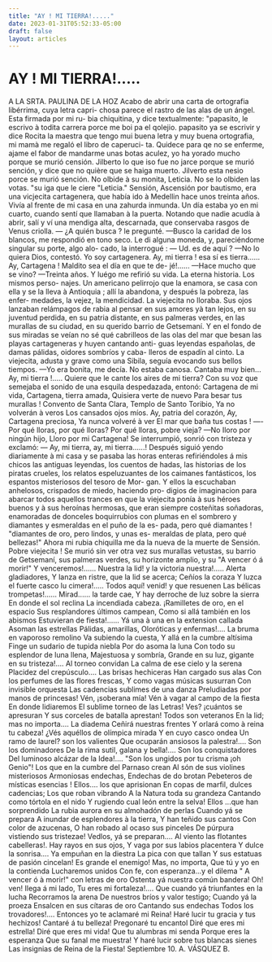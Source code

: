 ```yaml
---
title: "AY ! MI TIERRA!....."
date: 2023-01-31T05:52:33-05:00
draft: false
layout: articles
---
```

# AY ! MI TIERRA!.....

A LA SRTA. PAULINA DE LA HOZ
Acabo de abrir una carta de ortografia libérrima, cuya letra capri-
chosa parece el rastro de las alas de un ángel. Esta firmada por mi ru-
bia chiquitina, y dice textualmente:
"papasito, le escrivo à todita carrera porce me boi pa el qolejio.
papasito ya se escrivir y dice Rocita la maestra que tengo mui buena
letra y muy buena ortografia, mi mamà me regaló el libro de caperuci-
ta. Quidece para qe no se enferme, ajame el fabor de mandarme unas
botas aculez, yo ha yorado mucho porque se murió censión. Jilberto lo
que iso fue no jarce porque se murió sención, y dice que no quière que
se haiga muerto. Jilverto esta nesio porce se murió sención. No olbide
à su monita, Leticia. No se lo olbiden las votas.
"su iga que le ciere
"Leticia."
Sensión, Ascensión por bautismo, era una vicjecita cartagenera,
que había ido à Medellin hace unos treinta años. Vivía al frente de mi
casa en una zahurda inmunda.
Un día estaba yo en mi cuarto, cuando sentí que llamaban à la
puerta. Notando que nadie acudía à abrir, salí y ví una mendiga alta,
descarnada, que conservaba rasgos de Venus criolla.
— ¿A quién busca ? le pregunté.
—Busco la caridad de los blancos, me respondió en tono seco.
Le di alguna moneda, y, pareciéndome singular su porte, algo alo-
cado, la interrogué :
— Ud. es de aquí ?
—No lo quiera Dios, contestó. Yo soy cartagenera. Ay, mi tierra !
esa sí es tierra...... Ay, Cartagena ! Maldito sea el día en que te de-
jé!......
—Hace mucho que se vino?
—Treinta años.
Y luégo me refirió su vida. La eterna historia. Los mismos perso-
najes. Un americano pelirrojo que la enamora, se casa con ella y se la
lleva à Antioquia ; allí la abandona, y después la pobreza, las enfer-
medades, la vejez, la mendicidad.
La viejecita no lloraba. Sus ojos lanzaban relámpagos de rabia al
pensar en sus amores yà tan lejos, en su juventud perdida, en su patria
distante, en sus palmeras verdes, en las murallas de su ciudad, en su
querido barrio de Getsemaní.
Y en el fondo de sus miradas se veían no sé qué cabrilleos de las
olas del mar que besan las playas cartageneras y huyen cantando anti-
guas leyendas españolas, de damas pálidas, oidores sombríos y caba-
lleros de espadín al cinto.
La viejecita, adusta y grave como una Sibila, seguía evocando sus
bellos tiempos.
—Yo era bonita, me decía. No estaba canosa. Cantaba muy bien...
Ay, mi tierra !.....  Quiere que le cante los aires de mi tierra?
Con su voz que semejaba el sonido de una esquila despedazada,
entonó:
Cartagena de mi vida,
Cartagena, tierra amada,
Quisiera verte de nuevo
Para besar tus murallas !
Convento de Santa Clara,
Templo de Santo Toribio,
Ya no volverán à veros
Los cansados ojos míos.
Ay, patria del corazón,
Ay, Cartagena preciosa,
Ya nunca volveré à ver
El mar que baña tus costas !
—-Por qué lloras, por qué lloras?
Por qué lloras, pobre vieja?
—No Iloro por ningún hijo,
Lloro por mi Cartagena!
Se interrumpió, sonrió con tristeza y exclamó:
— Ay, mi tierra, ay, mi tierra......!
Después siguió yendo diariamente à mi casa y se pasaba las horas
enteras refiriéndoles á mis chicos las antiguas leyendas, los cuentos de
hadas, las historias de los piratas crueles, los relatos espeluzuantes de
los caimanes fantásticos, los espantos misteriosos del tesoro de Mor-
gan. Y ellos la escuchaban anhelosos, crispados de miedo, haciendo pro-
digios de imaginacion para abarcar todos aquellos trances en que la
viejecita ponía à sus héroes buenos y à sus heroínas hermosas, que eran
siempre costeñitas soñadoras, enamoradas de donceles boquirrubios con
plumas en el sombrero y diamantes y esmeraldas en el puño de la es-
pada, pero qué diamantes ! "diamantes de oro, pero lindos, y unas es-
meraldas de plata, pero qué bellezas!" 
Ahora mi rubia chiquilla me da la nueva de la muerte de Sensión.
Pobre viejecita ! Se murió sin ver otra vez sus murallas vetustas, su
barrio de Getsemaní, sus palmeras verdes, su horizonte amplio, y su
"A vencer ó á morir!" Y venceremos!......
Nuestra la lid! y la victoria nuestra!.....
Alerta gladiadores,
Y lanza en ristre, que la lid se acerca;
Ceñíos la coraza
Y luzca el fuerte casco lu cimera!.....
Todos aquí! venid! y que resuenen
Las bélicas trompetas!......
Mirad...... la tarde cae,
Y hay derroche de luz sobre la sierra
En donde el sol reclina
La incendiada cabeza.
¡Ramilletes de oro, en el espacio
Sus resplandores últimos campean,
Como si allá también en los abismos
Estuvieran de fiesta!......
Yá una à una en la extension callada
Asoman las estrellas
Pálidas, amarillas,
Oloróticas y enfermas!....
La bruma en vaporoso remolino
Va subiendo la cuesta,
Y allá en la cumbre altísima
Finge un sudario de tupida niebla
Por do asoma la luna
Con todo su esplendor de luna llena,
Majestuosa y sombría,
Grande en su luz, gigante en su tristeza!....
Al torneo convidan
La calma de ese cielo y la serena
Placidez del crepúsculo....
Las brisas hechiceras
Han cargado sus alas
Con los perfumes de las flores frescas,
Y como vagas músicas susurran
Con invisible orquesta
Las cadencias sublimes de una danza
Preludiadas por manos de princesas!
Vén, ¡soberana mía!
Vén à vagar al campo de la fiesta
En donde lidiaremos
El sublime torneo de las Letras!
Ves? ¡cuántos se apresuran
Y sus corceles de batalla aprestan!
Todos son veteranos
En la lid; mas no importa.... La diadema
Ceñirá nuestras frentes
Y orlará como à reina tu cabeza!
¿Vés aquéllos de olímpica mirada
Y en cuyo casco ondea
Un ramo de laurel? son los valientes
Que ocuparán ansiosos la palestra!....
Son los dominadores
De la rima sutil, galana y bella!....
Son los conquistadores
Del luminoso alcázar de la Idea!....
"Son los ungidos por tu crisma ¡oh Genio"!
Los que en la cumbre del Parnaso crean
Al són de sus violines misteriosos
Armoniosas endechas,
Endechas de do brotan
Pebeteros de místicas esencias !
Ellos.... los que aprisionan
En copas de marfil, dulces cadencias;
Los que roban vibrando
A la Natura toda su grandeza
Cantando como tórtola en el nido
Y rugiendo cual león entre la selva!
Ellos ...que han sorprendido
La rubia aurora en su almohadón de perlas
Cuando yá se prepara
A inundar de esplendores à la tierra,
Y han teñido sus cantos
Con color de azucenas,
O han robado al ocaso sus pinceles
De púrpura vistiendo sus tristezae!
Vedlos, yá se preparan....
Al viento las flotantes cabelleras!.
Hay rayos en sus ojos,
Y vaga por sus labios placentera
Y dulce la sonrisa....
Ya empuñan en la diestra
La pica con que tallan
Y sus estatuas de pasión cincelan!
Es grande el enemigo! Mas, no importa,
Que tú y yo en la contienda
Lucharemos unidos
Con fe, con esperanza...y el dilema
" A vencer ó à morir!" con letras de oro
Ostenta yá nuestra común bandera!
Oh! ven! Ilega á mi lado,
Tu eres mi fortaleza!....
Que cuando yá triunfantes en la lucha
Recorramos la arena
De nuestros bríos y valor testigo;
Cuando yá la proeza
Ensalcen en sus cítaras de oro
Cantando sus endechas
Todos los trovadores!....
Entonces yo te aclamaré mi Reina!
Haré lucir tu gracia y tus hechizos!
Cantaré á tu belleza!
Pregonaré tu encantol
Diré que eres mi estrella!
Diré que eres mi vida!
Que tu alumbras mi senda
Porque eres la esperanza
Que su fanal me muestra!
Y haré lucir sobre tus blancas sienes
Las insignias de Reina de la Fiesta!
Septiembre 10.
A. VÁSQUEZ B.
